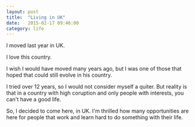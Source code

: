 ```yaml
---
layout: post
title:  "Living in UK"
date:   2015-02-17 09:46:00
category: life
---
```

I moved last year in UK.

I love this country.

I wish I would have moved many years ago, but I was one of those that hoped that could still evolve in his country.

I tried over 12 years, so I would not consider myself a quiter. But reality is that in a country with high coruption and only people with interests, you can't have a good life.

So, I decided to come here, in UK. I'm thrilled how many opportunities are here for people that work and learn hard to do something with their life.